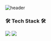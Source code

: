 ![header](https://capsule-render.vercel.app/api?type=waving!&color=gradient&height=300&section=header&text=SangWon%20Seo&fontAlign=70&fontSize=70&fontAlignY=30&fontColor=ffbf00)
### 🛠 Tech Stack 🛠
<img src="https://img.shields.io/badge/flutter- ffff?style=plastic&logo=flutter&logoColor=b8dff8"/>
<img src="https://img.shields.io/badge/Java- ffff?style=plastic&logo=flutter&logoColor=b8dff8"/>

